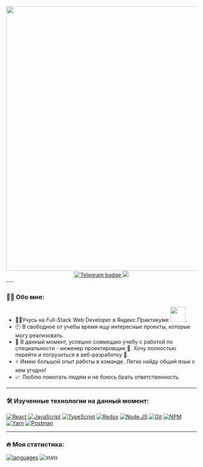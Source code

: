 <div id="header" align="center" >
  <img src="https://media4.giphy.com/media/qgQUggAC3Pfv687qPC/giphy.gif?cid=790b76116b53a1c62d3f90bd0dfa2656365f99f28a0cf470&rid=giphy.gif&ct=g" width="700"/>
  <div id="badge">
    <a href="https://t.me/Code_Butcher">
      <img src="https://img.shields.io/badge/Telegram-blue?logo=telegram&logoColor=white&style=for-the-badge" alt="Telegram badge">
    </a>
   <a href="mailto:GoncharovNVCHK@yandex.ru">
      <img src="https://img.shields.io/badge/GoncharovNVCHK%40yandex.ru-blue?style=for-the-badge&logo=Mail">
    </a>
  </div>
  <img src="https://komarev.com/ghpvc/?username=EukleidesRUS&style=flat-square&color=green" alt="" align="middle"/>
</div>
---

### :man_technologist: Обо мне:
- :man_student:Учусь на Full-Stack Web Developer в Яндекс.Практикуме <img src="https://media.giphy.com/media/WUlplcMpOCEmTGBtBW/giphy.gif" width="40">.
- :clock9: В свободное от учебы время ищу интересные проекты, которые могу реализовать.
- :triangular_ruler: В данный момент, успешно совмещаю учебу с работой по специальности - инженер проектировщик :construction_worker:. Хочу полностью перейти и погрузиться в веб-разработку :rocket:.
- :zap: Имею большой опыт работы в команде. Легко найду общий язык с кем угодно! 
- :chart_with_upwards_trend: Люблю помогать людям и не боюсь брать ответственность.

---

### :hammer_and_wrench: Изученные технологии на данный момент:
  [![React](https://img.shields.io/badge/React-blueviolet?&style=for-the-badge&logo=react&logoColor=white)]()
  [![JavaScript](https://img.shields.io/badge/JavaScript-F7DF1E?style=for-the-badge&logo=javascript&logoColor=black)]()
  [![TypeScript](https://img.shields.io/badge/TypeScript-007ACC?style=for-the-badge&logo=typescript&logoColor=white)]()
  [![Redux](https://img.shields.io/badge/Redux-blueviolet?&style=for-the-badge&logo=redux&logoColor=white)]()
  [![Node.JS](https://img.shields.io/badge/Node.js-43853D?style=for-the-badge&logo=node.js&logoColor=white)]()
  [![Git](https://img.shields.io/badge/Git-F05032?style=for-the-badge&logo=git&logoColor=white)]()
  [![NPM](https://img.shields.io/badge/NPM-CB3837?style=for-the-badge&logo=npm&logoColor=white)]()
  [![Yarn](https://img.shields.io/badge/Yarn-2C8EBB?style=for-the-badge&logo=yarn&logoColor=white)]()
  [![Postman](https://img.shields.io/badge/Postman-FF6C37?style=for-the-badge&logo=Postman&logoColor=white)]()

---

### :fire: Моя статистика:
[![languages](https://github-readme-stats.vercel.app/api/top-langs/?username=EukleidesRUS&bg_color=-45,0e1420,1e2430&count_private=true&border_radius=15&border_color=2e3440&layout=compact&card_width=250&hide_border=true&theme=gotham)](https://github.com/anuraghazra/github-readme-stats)
![stats](https://github-readme-stats.vercel.app/api?username=EukleidesRUS&custom_title=GitHub%20Stats&count_private=true&show_icons=true&bg_color=-45,0e1420,262c38&icon_color=81A1C1&border_radius=15&border_color=2e3440&hide=stars&line_height=24&hide_border=true&theme=gotham)
